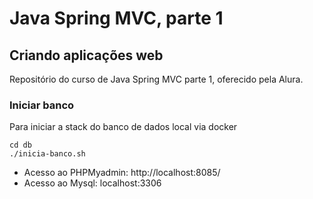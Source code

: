 # Java Spring MVC, parte 1

## Criando aplicações web

Repositório do curso de Java Spring MVC parte 1, oferecido pela Alura.

### Iniciar banco
Para iniciar a stack do banco de dados local via docker
```
cd db
./inicia-banco.sh
```

* Acesso ao PHPMyadmin: http://localhost:8085/
* Acesso ao Mysql: localhost:3306
